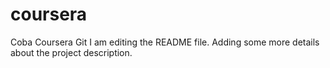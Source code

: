 # coursera
Coba Coursera Git
I am editing the README file. Adding some more details about the project description.
